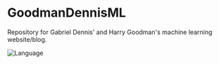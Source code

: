 # GoodmanDennisML
Repository for Gabriel Dennis' and Harry Goodman's machine learning website/blog.

![Language](https://img.shields.io/badge/language-python%3D3.8-blue)
